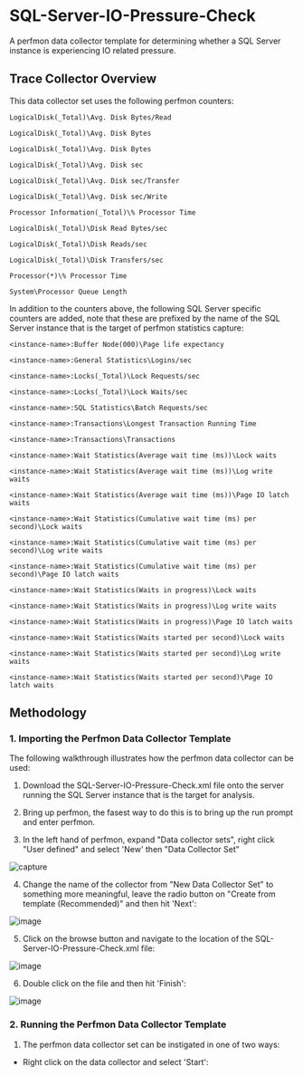 # SQL-Server-IO-Pressure-Check
A perfmon data collector template for determining whether a SQL Server instance is experiencing IO related pressure. 

## Trace Collector Overview

This data collector set uses the following perfmon counters:

`LogicalDisk(_Total)\Avg. Disk Bytes/Read`

`LogicalDisk(_Total)\Avg. Disk Bytes`

`LogicalDisk(_Total)\Avg. Disk Bytes`

`LogicalDisk(_Total)\Avg. Disk sec`

`LogicalDisk(_Total)\Avg. Disk sec/Transfer`

`LogicalDisk(_Total)\Avg. Disk sec/Write`

`Processor Information(_Total)\% Processor Time`

`LogicalDisk(_Total)\Disk Read Bytes/sec`

`LogicalDisk(_Total)\Disk Reads/sec`

`LogicalDisk(_Total)\Disk Transfers/sec`

`Processor(*)\% Processor Time`

`System\Processor Queue Length`

In addition to the counters above, the following SQL Server specific counters are added, note that these are prefixed by the name of the SQL Server instance that is the target of perfmon statistics capture: 

`<instance-name>:Buffer Node(000)\Page life expectancy`

`<instance-name>:General Statistics\Logins/sec`

`<instance-name>:Locks(_Total)\Lock Requests/sec`

`<instance-name>:Locks(_Total)\Lock Waits/sec`

`<instance-name>:SQL Statistics\Batch Requests/sec`

`<instance-name>:Transactions\Longest Transaction Running Time`

`<instance-name>:Transactions\Transactions`

`<instance-name>:Wait Statistics(Average wait time (ms))\Lock waits`

`<instance-name>:Wait Statistics(Average wait time (ms))\Log write waits`

`<instance-name>:Wait Statistics(Average wait time (ms))\Page IO latch waits`

`<instance-name>:Wait Statistics(Cumulative wait time (ms) per second)\Lock waits`

`<instance-name>:Wait Statistics(Cumulative wait time (ms) per second)\Log write waits`

`<instance-name>:Wait Statistics(Cumulative wait time (ms) per second)\Page IO latch waits`

`<instance-name>:Wait Statistics(Waits in progress)\Lock waits`

`<instance-name>:Wait Statistics(Waits in progress)\Log write waits`

`<instance-name>:Wait Statistics(Waits in progress)\Page IO latch waits`

`<instance-name>:Wait Statistics(Waits started per second)\Lock waits`

`<instance-name>:Wait Statistics(Waits started per second)\Log write waits`

`<instance-name>:Wait Statistics(Waits started per second)\Page IO latch waits`

## Methodology

### 1. Importing the Perfmon Data Collector Template

The following walkthrough illustrates how the perfmon data collector can be used:

1. Download the SQL-Server-IO-Pressure-Check.xml file onto the server running the SQL Server instance that is the target for analysis.

2. Bring up perfmon, the fasest way to do this is to bring up the run prompt and enter perfmon.

3. In the left hand of perfmon, expand "Data collector sets", right click "User defined" and select 'New' then "Data Collector Set"

![capture](https://user-images.githubusercontent.com/15145995/53408754-3d320f00-39b7-11e9-84a5-4d95680e259b.PNG)

4. Change the name of the collector from "New Data Collector Set" to something more meaningful, leave the radio button on "Create from template (Recommended)" and then hit 'Next':

![image](https://user-images.githubusercontent.com/15145995/53409059-ef69d680-39b7-11e9-9dd1-e8e7eb5093a5.png)

5. Click on the browse button and navigate to the location of the SQL-Server-IO-Pressure-Check.xml file:

![image](https://user-images.githubusercontent.com/15145995/53409252-5c7d6c00-39b8-11e9-9140-4ad5984e5238.png)

6. Double click on the file and then hit 'Finish':

![image](https://user-images.githubusercontent.com/15145995/53409334-98b0cc80-39b8-11e9-85d8-56f524e27101.png)

### 2. Running the Perfmon Data Collector Template

1. The perfmon data collector set can be instigated in one of two ways:

- Right click on the data collector and select 'Start':








